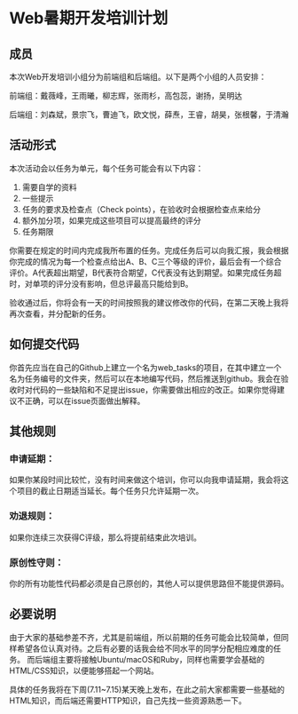 # Web暑期开发培训计划

## 成员
本次Web开发培训小组分为前端组和后端组。以下是两个小组的人员安排：

前端组：戴薇峰，王雨曦，柳志辉，张雨杉，高包蕊，谢扬，吴明达

后端组：刘森斌，景宗飞，曹迪飞，欧文悦，薛焘，王睿，胡昊，张根馨，于清瀚

## 活动形式
本次活动会以任务为单元，每个任务可能会有以下内容：

1. 需要自学的资料
2. 一些提示
3. 任务的要求及检查点（Check points），在验收时会根据检查点来给分
4. 额外加分项，如果完成这些项目可以提高最终的评分
5. 任务期限

你需要在规定的时间内完成我所布置的任务。完成任务后可以向我汇报，我会根据你完成的情况为每一个检查点给出A、B、C三个等级的评价，最后会有一个综合评价。A代表超出期望，B代表符合期望，C代表没有达到期望。如果完成任务超时，对单项的评分没有影响，但总评最高只能给到B。

验收通过后，你将会有一天的时间按照我的建议修改你的代码，在第二天晚上我将再次查看，并分配新的任务。

## 如何提交代码
你首先应当在自己的Github上建立一个名为web_tasks的项目，在其中建立一个名为任务编号的文件夹，然后可以在本地编写代码，然后推送到github。我会在验收时对代码的一些缺陷和不足提出issue，你需要做出相应的改正。如果你觉得建议不正确，可以在issue页面做出解释。

## 其他规则

### 申请延期：
如果你某段时间比较忙，没有时间来做这个培训，你可以向我申请延期，我会将这个项目的截止日期适当延长。每个任务只允许延期一次。

### 劝退规则：
如果你连续三次获得C评级，那么将提前结束此次培训。

### 原创性守则：
你的所有功能性代码都必须是自己原创的，其他人可以提供思路但不能提供源码。

## 必要说明
由于大家的基础参差不齐，尤其是前端组，所以前期的任务可能会比较简单，但同样希望各位认真对待。之后有必要的话我会给不同水平的同学分配相应难度的任务。
而后端组主要将接触Ubuntu/macOS和Ruby，同样也需要学会基础的HTML/CSS知识，以便能够搭起一个网站。

具体的任务我将在下周(7.11~7.15)某天晚上发布，在此之前大家都需要一些基础的HTML知识，而后端还需要HTTP知识，自己先找一些资源熟悉一下。
